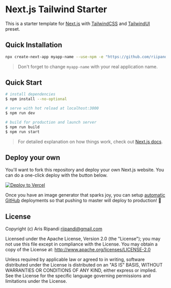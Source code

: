 # Next.js Tailwind Starter
This is a starter template for [Next.js](https://nextjs.org/) with 
[TailwindCSS](https://tailwindcss.com) and [TailwindUI](https://tailwindui.com) preset.

## Quick Installation
```bash
npx create-next-app myapp-name --use-npm -e "https://github.com/riipandi/next-tailwind-starter"
```

> Don't forget to change `myapp-name` with your real application name.

## Quick Start
```bash
# install dependencies
$ npm install --no-optional

# serve with hot reload at localhost:3000
$ npm run dev

# build for production and launch server
$ npm run build
$ npm run start
```

> For detailed explanation on how things work, check out [Next.js docs](https://nextjs.org).

## Deploy your own
You'll want to fork this repository and deploy your own Next.js website. You can do a one-click
deploy with the button below.

[![Deploy to Vercel](https://vercel.com/button)](https://vercel.com/new/project?template=riipandi/next-tailwind-starter)

Once you have an image generator that sparks joy, you can setup [automatic GitHub](https://vercel.com/github) 
deployments so that pushing to master will deploy to production! 🚀

## License
Copyright (c) Aris Ripandi <riipandi@gmail.com>

Licensed under the Apache License, Version 2.0 (the "License"); you may not use this
file except in compliance with the License. You may obtain a copy of the License at:
<http://www.apache.org/licenses/LICENSE-2.0>

Unless required by applicable law or agreed to in writing, software distributed under
the License is distributed on an "AS IS" BASIS, WITHOUT WARRANTIES OR CONDITIONS OF
ANY KIND, either express or implied. See the License for the specific language
governing permissions and limitations under the License.
